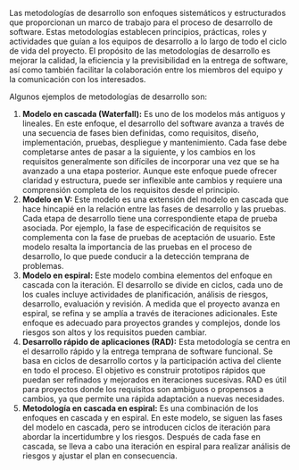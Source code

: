 Las metodologías de desarrollo son enfoques sistemáticos y estructurados que proporcionan un marco de trabajo para el proceso de desarrollo de software. Estas metodologías establecen principios, prácticas, roles y actividades que guían a los equipos de desarrollo a lo largo de todo el ciclo de vida del proyecto. El propósito de las metodologías de desarrollo es mejorar la calidad, la eficiencia y la previsibilidad en la entrega de software, así como también facilitar la colaboración entre los miembros del equipo y la comunicación con los interesados.

Algunos ejemplos de metodologías de desarrollo son:

1. **Modelo en cascada (Waterfall):** Es uno de los modelos más antiguos y lineales. En este enfoque, el desarrollo del software avanza a través de una secuencia de fases bien definidas, como requisitos, diseño, implementación, pruebas, despliegue y mantenimiento. Cada fase debe completarse antes de pasar a la siguiente, y los cambios en los requisitos generalmente son difíciles de incorporar una vez que se ha avanzado a una etapa posterior. Aunque este enfoque puede ofrecer claridad y estructura, puede ser inflexible ante cambios y requiere una comprensión completa de los requisitos desde el principio.
2. **Modelo en V:** Este modelo es una extensión del modelo en cascada que hace hincapié en la relación entre las fases de desarrollo y las pruebas. Cada etapa de desarrollo tiene una correspondiente etapa de prueba asociada. Por ejemplo, la fase de especificación de requisitos se complementa con la fase de pruebas de aceptación de usuario. Este modelo resalta la importancia de las pruebas en el proceso de desarrollo, lo que puede conducir a la detección temprana de problemas.
3. **Modelo en espiral:** Este modelo combina elementos del enfoque en cascada con la iteración. El desarrollo se divide en ciclos, cada uno de los cuales incluye actividades de planificación, análisis de riesgos, desarrollo, evaluación y revisión. A medida que el proyecto avanza en espiral, se refina y se amplía a través de iteraciones adicionales. Este enfoque es adecuado para proyectos grandes y complejos, donde los riesgos son altos y los requisitos pueden cambiar.
4. **Desarrollo rápido de aplicaciones (RAD):** Esta metodología se centra en el desarrollo rápido y la entrega temprana de software funcional. Se basa en ciclos de desarrollo cortos y la participación activa del cliente en todo el proceso. El objetivo es construir prototipos rápidos que puedan ser refinados y mejorados en iteraciones sucesivas. RAD es útil para proyectos donde los requisitos son ambiguos o propensos a cambios, ya que permite una rápida adaptación a nuevas necesidades.
5. **Metodología en cascada en espiral:** Es una combinación de los enfoques en cascada y en espiral. En este modelo, se siguen las fases del modelo en cascada, pero se introducen ciclos de iteración para abordar la incertidumbre y los riesgos. Después de cada fase en cascada, se lleva a cabo una iteración en espiral para realizar análisis de riesgos y ajustar el plan en consecuencia.